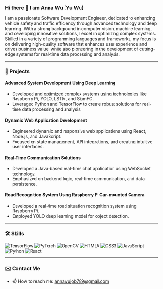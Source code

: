 
<!-- GitHub 统计卡片 -->
<!--![Yurawoo's GitHub stats](https://github-readme-stats.vercel.app/api?username=Yurawoo&show_icons=true&theme=radical&hide=contribs,issues,prs)-->



<!-- 最常用的编程语言 -->
<!-- [![Top Langs](https://github-readme-stats.vercel.app/api/top-langs/?username=Yurawoo&layout=compact&theme=radical)](https://github.com/anuraghazra/github-readme-stats -->

### Hi there 👋 I am Anna Wu (Yu Wu)

I am a passionate Software Development Engineer, dedicated to enhancing vehicle safety and traffic efficiency through advanced technology and deep learning. With a strong background in computer vision, machine learning, and developing innovative solutions, I excel in optimizing complex systems. Skilled in a variety of programming languages and frameworks, my focus is on delivering high-quality software that enhances user experience and drives business value, while also pioneering in the development of cutting-edge systems for real-time data processing and analysis.



---

### 🚀 Projects


#### Advanced System Development Using Deep Learning

- Developed and optimized complex systems using technologies like Raspberry Pi, YOLO, LSTM, and SiamFC.
- Leveraged Python and TensorFlow to create robust solutions for real-time data processing and analysis.

#### Dynamic Web Application Development

- Engineered dynamic and responsive web applications using React, Node.js, and JavaScript.
- Focused on state management, API integrations, and creating intuitive user interfaces.

#### Real-Time Communication Solutions

- Developed a Java-based real-time chat application using WebSocket technology.
- Emphasized on backend logic, real-time communication, and data persistence.

#### Road Recognition System Using Raspberry Pi Car-mounted Camera

- Developed a real-time road situation recognition system using Raspberry Pi.
- Employed YOLO deep learning model for object detection.


---

### 🛠 Skills

![TensorFlow](https://img.shields.io/badge/-TensorFlow-orange?style=flat-square&logo=TensorFlow)
![PyTorch](https://img.shields.io/badge/-PyTorch-ee4c2c?style=flat-square&logo=PyTorch&logoColor=white)
![OpenCV](https://img.shields.io/badge/-OpenCV-white?style=flat-square&logo=OpenCV)
![HTML5](https://img.shields.io/badge/-HTML5-E34F26?style=flat-square&logo=html5&logoColor=white)
![CSS3](https://img.shields.io/badge/-CSS3-1572B6?style=flat-square&logo=css3)
![JavaScript](https://img.shields.io/badge/-JavaScript-black?style=flat-square&logo=javascript)
![Python](https://img.shields.io/badge/-Python-3776AB?style=flat-square&logo=Python&logoColor=white)
![React](https://img.shields.io/badge/-React-61DAFB?style=flat-square&logo=react&logoColor=black)





---

### ✉️ Contact Me

- 📫 How to reach me: annawujob789@gmail.com


<!--
**Yurawoo/Yurawoo** is a ✨ _special_ ✨ repository because its `README.md` (this file) appears on your GitHub profile.

Here are some ideas to get you started:

- 🔭 I’m currently working on ...
- 🌱 I’m currently learning ...
- 👯 I’m looking to collaborate on ...
- 🤔 I’m looking for help with ...
- 💬 Ask me about ...
- 📫 How to reach me: ...
- 😄 Pronouns: ...
- ⚡ Fun fact: ...
-->
